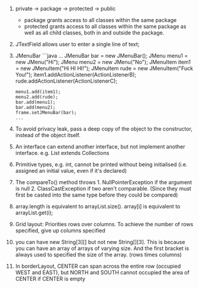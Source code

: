 1. private -> package -> protected -> public
	* package grants access to all classes within the same package
	* protected grants access to all classes within the same package as well as all child classes, both in and outside the package.

 2. JTextField allows user to enter a single line of text;
 3. JMenuBar
		```java
		...
		JMenuBar bar = new JMenuBar();
		JMenu menu1 = new JMenu("Hi");
		JMenu menu2 = new JMenu("No");
		JMenuItem item1 = new JMenuItem("Hi HI HI!");
		JMenuItem rude = new JMenuItem("Fuck You!");
		item1.addActionListener(ActionListenerB);
		rude.addActionListener(ActionListenerC);
		
		menu1.add(item1);
		menu2.add(rude);
		bar.add(menu1);
		bar.add(menu2);
		frame.setJMenuBar(bar);
		...

4. To avoid privacy leak, pass a deep copy of the object to the constructor, instead of the object itself.

5. An interface can extend another interface, but not implement another interface. e.g. List extends Collections
6. Primitive types, e.g. int, cannot be printed without being initialised (i.e. assigned an initial value, even if it's declared) 
7. The compareTo() method throws 1. NullPointerException if the argument is null 2. ClassCastException if two aren't comparable. (Since they must first be casted into the same type before they could be compared)
8.  array.length is equivalent to arrayList.size(). array\[i] is equivalent to arrayList.get(i);
9. Grid layout: Priorities rows over columns. To achieve the number of rows specified, give up columns specified 
10. you can have new String\[3]\[] but not new String\[]\[3]. This is because you can have an array of arrays of varying size. And the first bracket is always used to specified the size of the array. (rows times columns)
11. In borderLayout, CENTER can span across the entire row (occupied WEST and EAST), but NORTH and SOUTH cannot occupied the area of CENTER if CENTER is empty